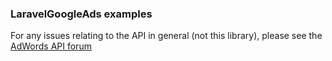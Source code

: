 ### LaravelGoogleAds examples

For any issues relating to the API in general (not this library), please see the
[AdWords API forum](https://groups.google.com/forum/#!forum/adwords-api)

